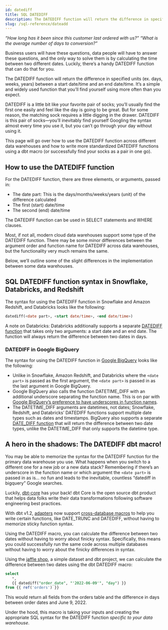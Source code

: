 ```yaml
---
id: datediff
title: SQL DATEDIFF
description: The DATEDIFF function will return the difference in specified units (ex. days, weeks, years) between a start date/time and an end date/time.
slug: /sql-reference/dateadd
---
```


<head>
    <title>What is the SQL DATEDIFF Function?</title>
</head>

*“How long has it been since this customer last ordered with us?”*
*“What is the average number of days to conversion?”*

Business users will have these questions, data people will have to answer these questions, and the only way to solve them is by calculating the time between two different dates. Luckily, there’s a handy DATEDIFF function that can do that for you.

The DATEDIFF function will return the difference in specified units (ex. days, weeks, years) between a start date/time and an end date/time. It’s a simple and widely used function that you’ll find yourself using more often than you expect.

DATEDIFF is a little bit like your favorite pair of socks; you’ll usually find the first one easily and feel like the day is going to be great. But for some reason, the matching sock requires a little digging in the drawer. DATEDIFF is this pair of socks—you’ll inevitably find yourself Googling the syntax almost every time you use it, but you can’t go through your day without using it.

This page will go over how to use the DATEDIFF function across different data warehouses and how to write more standardized DATEDIFF functions using a dbt macro (or successfully find your socks as a pair in one go).

## How to use the DATEDIFF function​

For the DATEDIFF function, there are three elements, or arguments, passed in:

- The date part: This is the days/months/weeks/years (unit) of the difference calculated
- The first (start) date/time
- The second (end) date/time

The DATEDIFF function can be used in SELECT statements and WHERE clauses.

Most, if not all, modern cloud data warehouses support some type of the DATEDIFF function. There may be some minor differences between the argument order and function name for DATEDIFF across data warehouses, but the functionality very much remains the same.

Below, we’ll outline some of the slight differences in the implementation between some data warehouses.

## SQL DATEDIFF function syntax in Snowflake, Databricks, and Redshift

The syntax for using the DATEDIFF function in Snowflake and Amazon Redshift, and Databricks looks like the following:

```sql
datediff(<date part>, <start date/time>, <end date/time>)
```

A note on Databricks: Databricks additionally supports a separate [DATEDIFF function](https://docs.databricks.com/sql/language-manual/functions/datediff.html) that takes only two arguments: a start date and an end date. The function will always return the difference between two dates in days.

### DATEDIFF in Google BigQuery​

The syntax for using the DATEDIFF function in [Google BigQuery](https://cloud.google.com/bigquery/docs/reference/standard-sql/datetime_functions#datetime_diff) looks like the following:

- Unlike in Snowflake, Amazon Redshift, and Databricks where the `<date part>` is passed as the first argument, the `<date part>` is passed in as the last argument in Google BigQuery.
- Google BigQuery also calls the function DATETIME_DIFF with an additional underscore separating the function name. This is on par with [Google BigQuery’s preference to have underscores in function names](https://cloud.google.com/bigquery/docs/reference/standard-sql/date_functions).
- The DATETIME_DIFF arguments are datetimes, not dates; Snowflake, Redshift, and Databricks’ DATEDIFF functions support multiple date types such as dates and timestamps. BigQuery also supports a separate [DATE_DIFF function](https://cloud.google.com/bigquery/docs/reference/standard-sql/date_functions#date_diff) that will return the difference between two date types, unlike the DATETIME_DIFF that only supports the datetime type.

## A hero in the shadows: The DATEDIFF dbt macro!​

You may be able to memorize the syntax for the DATEDIFF function for the primary data warehouse you use. What happens when you switch to a different one for a new job or a new data stack? Remembering if there’s an underscore in the function name or which argument the `<date part>` is passed in as is… no fun and leads to the inevitable, countless “datediff in bigquery” Google searches.

Luckily, [dbt-core](https://github.com/dbt-labs/dbt-core) has your back! dbt Core is the open source dbt product that helps data folks write their data transformations following software engineering best practices.

With dbt v1.2, [adapters](https://docs.getdbt.com/docs/supported-data-platforms) now support [cross-database macros](https://docs.getdbt.com/reference/dbt-jinja-functions/cross-database-macros) to help you write certain functions, like DATE_TRUNC and DATEDIFF, without having to memorize sticky function syntax.

Using the DATEDIFF macro, you can calculate the difference between two dates without having to worry about finicky syntax. Specifically, this means you could successfully run the same code across multiple databases without having to worry about the finicky differences in syntax.

Using the [jaffle shop](https://github.com/dbt-labs/jaffle_shop/blob/main/models/orders.sql), a simple dataset and dbt project, we can calculate the difference between two dates using the dbt DATEDIFF macro:

```sql
select
   *,
   {{ datediff("order_date", "'2022-06-09'", "day") }}
from {{ ref('orders') }}
```

This would return all fields from the orders table and the difference in days between order dates and June 9, 2022.

Under the hood, this macro is taking your inputs and creating the appropriate SQL syntax for the DATEDIFF function *specific to your data warehouse*.